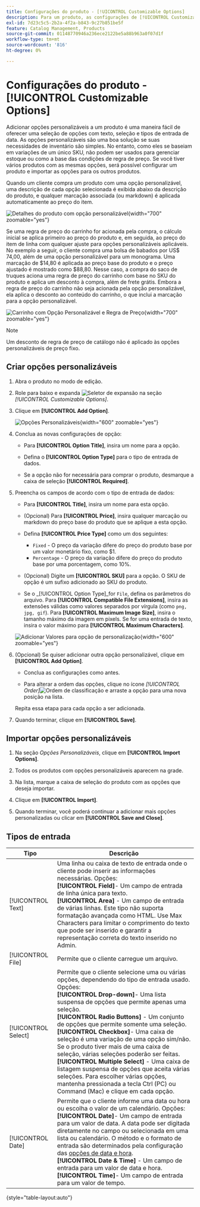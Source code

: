 ```yaml
---
title: Configurações do produto - [!UICONTROL Customizable Options]
description: Para um produto, as configurações de [!UICONTROL Customizable Options] permitem oferecer uma seleção de opções com tipos de entrada de texto, seleção e data.
exl-id: 7d23c5c5-2b2a-4f2a-b843-9c27b851be5f
feature: Catalog Management, Products
source-git-commit: 01148770946a236ece2122be5a88b963a0f07d1f
workflow-type: tm+mt
source-wordcount: '816'
ht-degree: 0%

---
```


# Configurações do produto - [!UICONTROL Customizable Options]

Adicionar opções personalizáveis a um produto é uma maneira fácil de oferecer uma seleção de opções com texto, seleção e tipos de entrada de data. As opções personalizáveis são uma boa solução se suas necessidades de inventário são simples. No entanto, como eles se baseiam em variações de um único SKU, não podem ser usados para gerenciar estoque ou como a base das condições de regra de preço. Se você tiver vários produtos com as mesmas opções, será possível configurar um produto e importar as opções para os outros produtos.

Quando um cliente compra um produto com uma opção personalizável, uma descrição de cada opção selecionada é exibida abaixo da descrição do produto, e qualquer marcação associada (ou markdown) é aplicada automaticamente ao preço do item.

![Detalhes do produto com opção personalizável](./assets/storefront-customizable-option-product-detail.png){width="700" zoomable="yes"}

Se uma regra de preço do carrinho for acionada pela compra, o cálculo inicial se aplica primeiro ao preço do produto e, em seguida, ao preço do item de linha com qualquer ajuste para opções personalizáveis aplicáveis. No exemplo a seguir, o cliente compra uma bolsa de babados por US$ 74,00, além de uma opção personalizável para um monograma. Uma marcação de $14,80 é aplicada ao preço base do produto e o preço ajustado é mostrado como $88,80. Nesse caso, a compra do saco de truques aciona uma regra de preço do carrinho com base no SKU do produto e aplica um desconto à compra, além de frete grátis. Embora a regra de preço do carrinho não seja acionada pela opção personalizável, ela aplica o desconto ao conteúdo do carrinho, o que inclui a marcação para a opção personalizável.

![Carrinho com Opção Personalizável e Regra de Preço](./assets/storefront-customizable-option-cart-price-rule.png){width="700" zoomable="yes"}

>[!NOTE]
>
>Um desconto de regra de preço de catálogo não é aplicado às opções personalizáveis de preço fixo.

## Criar opções personalizáveis

1. Abra o produto no modo de edição.

1. Role para baixo e expanda ![Seletor de expansão](../assets/icon-display-expand.png) na seção _[!UICONTROL Customizable Options]_.

1. Clique em **[!UICONTROL Add Option]**.

   ![Opções Personalizáveis](./assets/product-customizable-options.png){width="600" zoomable="yes"}

1. Conclua as novas configurações de opção:

   - Para **[!UICONTROL Option Title]**, insira um nome para a opção.

   - Defina o **[!UICONTROL Option Type]** para o tipo de entrada de dados.

   - Se a opção não for necessária para comprar o produto, desmarque a caixa de seleção **[!UICONTROL Required]**.

1. Preencha os campos de acordo com o tipo de entrada de dados:

   - Para **[!UICONTROL Title]**, insira um nome para esta opção.

   - (Opcional) Para **[!UICONTROL Price]**, insira qualquer marcação ou markdown do preço base do produto que se aplique a esta opção.

   - Defina **[!UICONTROL Price Type]** como um dos seguintes:

      - `Fixed` - O preço da variação difere do preço do produto base por um valor monetário fixo, como $1.
      - `Percentage` - O preço da variação difere do preço do produto base por uma porcentagem, como 10%.

   - (Opcional) Digite um **[!UICONTROL SKU]** para a opção. O SKU de opção é um sufixo adicionado ao SKU do produto.

   - Se o _[!UICONTROL Option Type]_for `File`, defina os parâmetros do arquivo. Para **[!UICONTROL Compatible File Extensions]**, insira as extensões válidas como valores separados por vírgula (como `png, jpg, gif`). Para **[!UICONTROL Maximum Image Size]**, insira o tamanho máximo da imagem em pixels. Se for uma entrada de texto, insira o valor máximo para **[!UICONTROL Maximum Characters]**.

   ![Adicionar Valores para opção de personalização](./assets/product-customizable-options-add-values.png){width="600" zoomable="yes"}

1. (Opcional) Se quiser adicionar outra opção personalizável, clique em **[!UICONTROL Add Option]**.

   - Conclua as configurações como antes.

   - Para alterar a ordem das opções, clique no ícone _[!UICONTROL Order]_![Ordem de classificação](../assets/icon-sort-order.png) e arraste a opção para uma nova posição na lista.

   Repita essa etapa para cada opção a ser adicionada.

1. Quando terminar, clique em **[!UICONTROL Save]**.

## Importar opções personalizáveis

1. Na seção _Opções Personalizáveis_, clique em **[!UICONTROL Import Options]**.


1. Todos os produtos com opções personalizáveis aparecem na grade.

1. Na lista, marque a caixa de seleção do produto com as opções que deseja importar.

1. Clique em **[!UICONTROL Import]**.

1. Quando terminar, você poderá continuar a adicionar mais opções personalizadas ou clicar em **[!UICONTROL Save and Close]**.

## Tipos de entrada

| Tipo | Descrição |
|---------------------|---------------|
| [!UICONTROL Text] | Uma linha ou caixa de texto de entrada onde o cliente pode inserir as informações necessárias. Opções:<br />**[!UICONTROL Field]**- Um campo de entrada de linha única para texto.<br />**[!UICONTROL Area]** - Um campo de entrada de várias linhas. Este tipo não suporta formatação avançada como HTML. Use Max Characters para limitar o comprimento do texto que pode ser inserido e garantir a representação correta do texto inserido no Admin. |
| [!UICONTROL File] | Permite que o cliente carregue um arquivo. |
| [!UICONTROL Select] | Permite que o cliente selecione uma ou várias opções, dependendo do tipo de entrada usado. Opções:<br />**[!UICONTROL Drop-down]**- Uma lista suspensa de opções que permite apenas uma seleção.<br />**[!UICONTROL Radio Buttons]** - Um conjunto de opções que permite somente uma seleção.<br />**[!UICONTROL Checkbox]**- Uma caixa de seleção é uma variação de uma opção sim/não. Se o produto tiver mais de uma caixa de seleção, várias seleções poderão ser feitas.<br />**[!UICONTROL Multiple Select]** - Uma caixa de listagem suspensa de opções que aceita várias seleções. Para escolher várias opções, mantenha pressionada a tecla Ctrl (PC) ou Command (Mac) e clique em cada opção. |
| [!UICONTROL Date] | Permite que o cliente informe uma data ou hora ou escolha o valor de um calendário. Opções: <br />**[!UICONTROL Date]**- Um campo de entrada para um valor de data. A data pode ser digitada diretamente no campo ou selecionada em uma lista ou calendário. O método e o formato de entrada são determinados pela configuração das [opções de data e hora](attributes-input-types.md#date-and-time-options).<br />**[!UICONTROL Date & Time]** - Um campo de entrada para um valor de data e hora.<br />**[!UICONTROL Time]**- Um campo de entrada para um valor de tempo. |

{style="table-layout:auto"}
